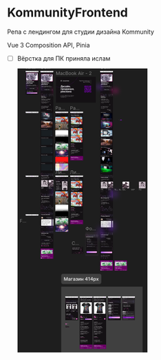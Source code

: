 # KommunityFrontend

Репа с лендингом для студии дизайна Kommunity

Vue 3 Composition API, Pinia

- [ ] Вёрстка для ПК приняла ислам

  ![Alt text](./README/image1.png)